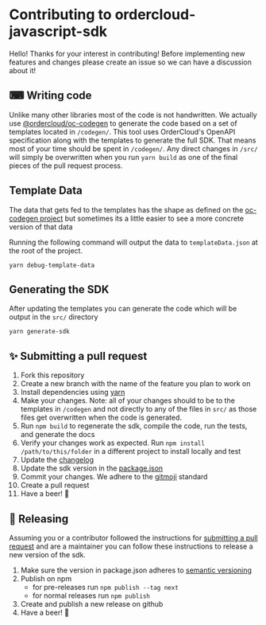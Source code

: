 # Contributing to ordercloud-javascript-sdk

Hello! Thanks for your interest in contributing! Before implementing new features and changes please create an issue so we can have a discussion about it!

## ⌨ Writing code

Unlike many other libraries most of the code is not handwritten. We actually use [@ordercloud/oc-codegen](https://github.com/ordercloud-api/oc-codegen) to generate the code based on a set of templates located in `/codegen/`. This tool uses OrderCloud's OpenAPI specification along with the templates to generate the full SDK. That means most of your time should be spent in `/codegen/`. Any direct changes in `/src/` will simply be overwritten when you run `yarn build` as one of the final pieces of the pull request process.

## Template Data

The data that gets fed to the templates has the shape as defined on the [oc-codegen project](https://ordercloud-api.github.io/oc-codegen/interfaces/formattedspec.html) but sometimes its a little easier to see a more concrete version of that data

Running the following command will output the data to `templateData.json` at the root of the project.

```shell
yarn debug-template-data
```

## Generating the SDK

After updating the templates you can generate the code which will be output in the `src/` directory

```shell
yarn generate-sdk
```

## ✨ Submitting a pull request

1. Fork this repository
2. Create a new branch with the name of the feature you plan to work on
3. Install dependencies using [yarn](https://yarnpkg.com/en/)
4. Make your changes. Note: all of your changes should to be to the templates in `/codegen` and not directly to any of the files in `src/` as those files get overwritten when the code is generated.
5. Run `npm build` to regenerate the sdk, compile the code, run the tests, and generate the docs
6. Verify your changes work as expected. Run `npm install /path/to/this/folder` in a different project to install locally and test
7. Update the [changelog](../CHANGELOG.md)
8. Update the sdk version in the [package.json](../package.json)
9. Commit your changes. We adhere to the [gitmoji](https://github.com/carloscuesta/gitmoji/) standard
10. Create a pull request
11. Have a beer! 🍺

## 🚀 Releasing

Assuming you or a contributor followed the instructions for [submitting a pull request](#✨-submitting-a-pull-request) and are a maintainer you can follow these instructions to release a new version of the sdk.

1. Make sure the version in package.json adheres to [semantic versioning](https://semver.org/)
2. Publish on npm
   - for pre-releases run `npm publish --tag next`
   - for normal releases run `npm publish`
3. Create and publish a new release on github
4. Have a beer! 🍻
